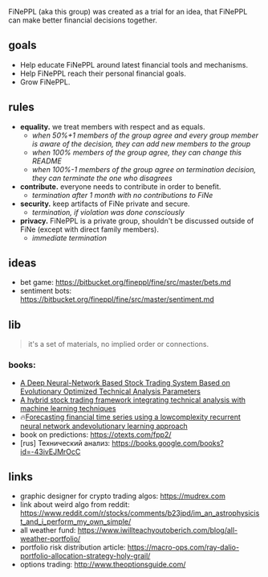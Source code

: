 FiNePPL (aka this group) was created as a trial for an idea, that FiNePPL can make better financial decisions together.

## goals

- Help educate FiNePPL around latest financial tools and mechanisms.
- Help FiNePPL reach their personal financial goals.
- Grow FiNePPL.

## rules

  - **equality.** we treat members with respect and as equals.
    - _when 50%+1 members of the group agree and every group member is aware of the decision, they can add new members to the group_
    - _when 100% members of the group agree, they can change this README_
    - _when 100%-1 members of the group agree on termination decision, they can terminate the one who disagrees_
- **contribute.** everyone needs to contribute in order to benefit.
    - _termination after 1 month with no contributions to FiNe_
- **security.** keep artifacts of FiNe private and secure.
    - _termination, if violation was done consciously_
- **privacy.** FiNePPL is a private group, shouldn't be discussed outside of FiNe (except with direct family members).
    - _immediate termination_

## ideas

- bet game: https://bitbucket.org/fineppl/fine/src/master/bets.md
- sentiment bots: https://bitbucket.org/fineppl/fine/src/master/sentiment.md

## lib

> it's a set of materials, no implied order or connections.

### books:

- [A Deep Neural-Network Based Stock Trading System Based on Evolutionary Optimized Technical Analysis Parameters](https://reader.elsevier.com/reader/sd/pii/S1877050917318252?token=2F1D2BCB48BC93FDDF5A0420786430DC861D473757ECCBE4A7A9D51B4D32B480F02B2F012C0EB77F90097E09ACE67C81)
- [A hybrid stock trading framework integrating technical analysis with machine learning techniques](https://reader.elsevier.com/reader/sd/pii/S2405918815300179?token=B7451098336A73B508C76AF6888D156E687833B4077038DB7F3E6F9643AD8855C6B098233220904A4D3CC5CC1336AAEC)
- 🔥[Forecasting financial time series using a lowcomplexity recurrent neural network andevolutionary learning approach](https://reader.elsevier.com/reader/sd/pii/S1319157815000944?token=F38D985CB260B0D4BB66F5D3466A0784C79BFB291005935F090DD8E3A7D37EF54E455704DDC1AF7E62AA681EBFF060B4)
- book on predictions: https://otexts.com/fpp2/
- [rus] Технический анализ: https://books.google.com/books?id=-43ivEJMrOcC

## links

- graphic designer for crypto trading algos: https://mudrex.com
- link about weird algo from reddit: https://www.reddit.com/r/stocks/comments/b23jpd/im_an_astrophysicist_and_i_perform_my_own_simple/
- all weather fund: https://www.iwillteachyoutoberich.com/blog/all-weather-portfolio/
- portfolio risk distribution article: https://macro-ops.com/ray-dalio-portfolio-allocation-strategy-holy-grail/
- options trading: http://www.theoptionsguide.com/
